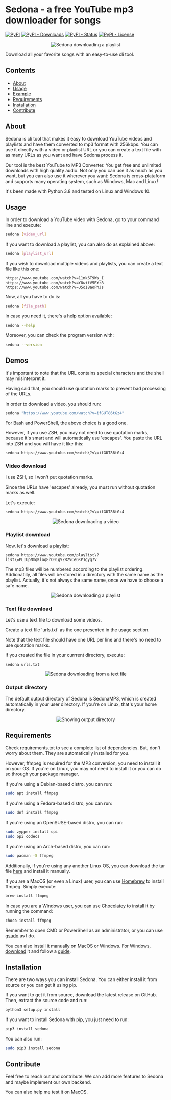 # Sedona - a free YouTube mp3 downloader for songs

[![PyPI][pypi-badge]][pypi-link]
[![PyPI - Downloads][install-badge]][install-link]
[![PyPI - Status][status-badge]][status-link]
[![PyPI - License][license-badge]][license-link]

<p align="center">
    <img src="https://github.com/giovcandido/sedona/blob/master/demos/playlist_download.gif?raw=true" alt="Sedona downloading a playlist">
</p>

Download all your favorite songs with an easy-to-use cli tool.

## Contents

- [About](#about)
- [Usage](#usage)
- [Example](#example)
- [Requirements](#requirements)
- [Installation](#installation)
- [Contribute](#contribute)

## About

Sedona is cli tool that makes it easy to download YouTube videos and playlists and have them converted to mp3 format with 256kbps. You can use it directly with a video or playlist URL or you can create a text file with as many URLs as you want and have Sedona process it.

Our tool is the best YouTube to MP3 Converter. You get free and unlimited downloads with high quality audio. Not only you can use it as much as you want, but you can also use it wherever you want: Sedona is cross-plataform and supports many operating system, such as Windows, Mac and Linux!

It's been made with Python 3.8 and tested on Linux and Windows 10.

## Usage

In order to download a YouTube video with Sedona, go to your command line and execute:
```bash
sedona [video_url]
```

If you want to download a playlist, you can also do as explained above:
```bash
sedona [playlist_url]
```

If you wish to download multiple videos and playlists, you can create a text file like this one:
```
https://www.youtube.com/watch?v=11mk6T9Ws_I
https://www.youtube.com/watch?v=Y8wifV5RYr8
https://www.youtube.com/watch?v=U5oI8aoPhJs
```

Now, all you have to do is:
```bash
sedona [file_path]
```

In case you need it, there's a help option available:
```bash
sedona --help
```

Moreover, you can check the program version with:
```bash
sedona --version
```

## Demos

It's important to note that the URL contains special characters and the shell may misinterpret it.

Having said that, you should use quotation marks to prevent bad processing of the URLs.

In order to download a video, you should run:
```bash
sedona "https://www.youtube.com/watch?v=ifGUT86tGz4"
```

For Bash and PowerShell, the above choice is a good one. 

However, if you use ZSH, you may not need to use quotation marks, because it's smart and will automatically use 'escapes'. You paste the URL into ZSH and you will have it like this:
```
sedona https://www.youtube.com/watch\?v\=ifGUT86tGz4
```

### Video download

I use ZSH, so I won't put quotation marks.

Since the URLs have 'escapes' already, you must run without quotation marks as well.

Let's execute:
```
sedona https://www.youtube.com/watch\?v\=ifGUT86tGz4
```

<p align="center">
    <img src="https://github.com/giovcandido/sedona/blob/master/demos/video_download.gif?raw=true" alt="Sedona downloading a video">
</p>

### Playlist download

Now, let's download a playlist:
```
sedona https://www.youtube.com/playlist\?list\=PLIUpNmqKloq8rO01g9ZR2VCe6KP1gyg7V
```

The mp3 files will be numbered according to the playlist ordering. Addionatilly, all files will be stored in a directory with the same name as the playlist. Actually, it's not always the same name, once we have to choose a safe name.

<p align="center">
    <img src="https://github.com/giovcandido/sedona/blob/master/demos/playlist_download.gif?raw=true" alt="Sedona downloading a playlist">
</p>

### Text file download

Let's use a text file to download some videos.

Create a text file 'urls.txt' as the one presented in the usage section.

Note that the text file should have one URL per line and there's no need to use quotation marks.

If you created the file in your currrent directory, execute:
```
sedona urls.txt
```

<p align="center">
    <img src="https://github.com/giovcandido/sedona/blob/master/demos/text_download.gif?raw=true" alt="Sedona downloading from a text file">
</p>

### Output directory

The default output directory of Sedona is SedonaMP3, which is created automatically in your user directory. If you're on Linux, that's your home directory.

<p align="center">
    <img src="https://github.com/giovcandido/sedona/blob/master/demos/show_output.gif?raw=true" alt="Showing output directory">
</p>

## Requirements

Check requirements.txt to see a complete list of dependencies. But, don't worry about them. They are automatically installed for you.

However, ffmpeg is required for the MP3 conversion, you need to install it on your OS. If you're on Linux, you may not need to install it or you can do so through your package manager. 

If you're using a Debian-based distro, you can run:
```bash
sudo apt install ffmpeg 
```

If you're using a Fedora-based distro, you can run:
```bash
sudo dnf install ffmpeg 
```

If you're using an OpenSUSE-based distro, you can run:
```bash
sudo zypper install opi
sudo opi codecs 
```

If you're using an Arch-based distro, you can run:
```bash
sudo pacman -S ffmpeg
```

Additionally, if you're using any another Linux OS, you can download the tar file [here](https://ffmpeg.org/download.html) and install it manually.

If you are a MacOS (or even a Linux) user, you can use [Homebrew](brew.sh) to install ffmpeg. Simply execute:
```bash
brew install ffmpeg
```

In case you are a Windows user, you can use [Chocolatey](https://chocolatey.org/install) to install it by running the command:
```bash
choco install ffmpeg
```

Remember to open CMD or PowerShell as an administrator, or you can use [gsudo](https://github.com/gerardog/gsudo) as I do.

You can also install it manually on MacOS or Windows. For Windows, [download](https://ffmpeg.org/download.html) it and follow a [guide](https://www.wikihow.com/Install-FFmpeg-on-Windows).

## Installation

There are two ways you can install Sedona. You can either install it from source or you can get it using pip.

If you want to get it from source, download the latest release on GitHub. Then, extract the source code and run:
```bash
python3 setup.py install
```

If you want to install Sedona with pip, you just need to run:
```bash
pip3 install sedona
```

You can also run:
```bash
sudo pip3 install sedona
```

## Contribute

Feel free to reach out and contribute. We can add more features to Sedona and maybe implement our own backend.

You can also help me test it on MacOS.


[pypi-badge]: https://img.shields.io/pypi/v/sedona.svg
[pypi-link]: https://pypi.org/project/sedona
[install-badge]: https://img.shields.io/pypi/dm/sedona?label=pypi%20installs
[install-link]: https://pypistats.org/packages/sedona
[license-badge]: https://img.shields.io/pypi/l/sedona.svg
[license-link]: https://pypi.python.org/pypi/sedona/
[status-badge]: https://img.shields.io/pypi/status/sedona.svg
[status-link]: https://pypi.python.org/pypi/sedona/
